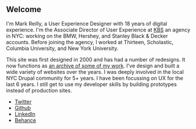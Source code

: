 ## Welcome


I'm Mark Reilly, a User Experience Designer with 18 years of digital experience. I'm the Associate Director of User Experience at [KBS](http://www.kbsagency.com/) an agency in NYC: working on the BMW, Hershey, and Stanley Black & Decker accounts. Before joining the agency, I worked at Thirteen, Scholastic, Columbia University, and New York University. 

This site was first designed in 2000 and has had a number of redesigns. It now functions as [an archive of some of my work](design/ "View my design archive"). I've design and built a wide variety of websites over the years. I was deeply involved in the local NYC Drupal community for 5+ years. I have been focussing on UX for the last 6 years. I still get to use my developer skills by building prototypes instead of production sites.

* [Twitter](https://twitter.com/alien_resident)
* [Github](https://github.com/alienresident/)
* [LinkedIn](https://www.linkedin.com/in/markareilly)
* [Behance](http://be.net/markreilly)
